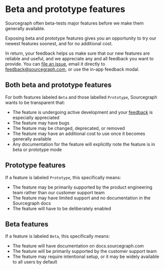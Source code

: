 # Beta and prototype features

Sourcegraph often beta-tests major features before we make them generally available. 

Exposing beta and prototype features gives you an opportunity to try our newest features soonest, and for no additional cost. 

In return, your feedback helps us make sure that our new features are reliable and useful, and we appreciate any and all feedback you want to provide. You can [file an issue](https://github.com/sourcegraph/sourcegraph/issues/new/choose), email it directly to [feedback@sourcegraph.com](mailto:feedback@sourcegraph.com), or use the in-app feedback modal. 

## **Both** beta and prototype features

For both features labeled `Beta` and those labelled `Prototype`, Sourcegraph wants to be transparent that:  

- The feature is undergoing active development and your [feedback](mailto:feedback@sourcegraph.com) is especially appreciated
- The feature may have bugs
- The feature may be changed, deprecated, or removed
- The feature may have an additional cost to use once it becomes generally available 
- Any documentation for the feature will explicitly note the feature is in beta or prototype mode

## Prototype features

If a feature is labeled `Prototype`, this specifically means: 

- The feature may be primarily supported by the product engineering team rather than our customer support team
- The feature may have limited support and no documentation in the Sourcegraph docs
- The feature will have to be deliberately enabled

## Beta features

If a feature is labeled `Beta`, this specifically means: 

- The feature will have documentation on docs.sourcegraph.com
- The feature will be primarily supported by the customer support team
- The feature may require intentional setup, or it may be widely available to all users by default 